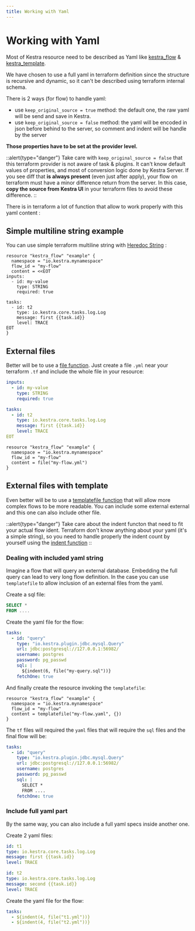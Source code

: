 ```yaml
---
title: Working with Yaml
---
```



# Working with Yaml

Most of Kestra resource need to be described as Yaml like [kestra_flow](../resources/flow.md) & [kestra_template](../resources/template.md).

We have chosen to use a full yaml in terraform definition since the structure is recursive and dynamic, so it can't be described using terraform internal schema.

There is 2 ways (for flow) to handle yaml:

* use `keep_original_source = true` method: the default one, the raw yaml will be send and save in Kestra.
* use `keep_original_source = false` method: the yaml will be encoded in json before behind to the server, so comment and indent will be handle by the server

**Those properties have to be set at the provider level.**

::alert{type="danger"}
Take care with `keep_original_source = false` that this terraform provider is not aware of task & plugins. It can't know default values of properties, and most of conversion logic done by Kestra Server. If you see diff that **is always present** (even just after apply), your flow on terraform must have a minor difference return from the server. In this case, **copy the source from Kestra UI** in your terraform files to avoid these difference.
::

There is in terraform a lot of function that allow to work properly with this yaml content :

## Simple multiline string example

You can use simple terraform multiline string with [Heredoc String](https://www.terraform.io/docs/language/expressions/strings.html#heredoc-strings) :

```hcl
resource "kestra_flow" "example" {
  namespace = "io.kestra.mynamespace"
  flow_id = "my-flow"
  content = <<EOT
inputs:
  - id: my-value
    type: STRING
    required: true

tasks:
  - id: t2
    type: io.kestra.core.tasks.log.Log
    message: first {{task.id}}
    level: TRACE
EOT
}
```

## External files

Better will be to use a [file function](https://www.terraform.io/docs/language/functions/file.html). Just create a file `.yml` near your terraform `.tf` and include the whole file in your resource:

```yaml
inputs:
  - id: my-value
    type: STRING
    required: true

tasks:
  - id: t2
    type: io.kestra.core.tasks.log.Log
    message: first {{task.id}}
    level: TRACE
EOT
```

```hcl
resource "kestra_flow" "example" {
  namespace = "io.kestra.mynamespace"
  flow_id = "my-flow"
  content = file("my-flow.yml")
}
```

## External files with template

Even better will be to use a [templatefile function](https://www.terraform.io/docs/language/functions/templatefile.html) that will allow more complex flows to be more readable. You can include some external external and this one can also include other file.

::alert{type="danger"}
Take care about the indent functon that need to fit your actual flow ident. Terraform don't know anything about your yaml (it's a simple string), so you need to handle properly the indent count by yourself using the [indent function](https://www.terraform.io/docs/language/functions/indent.html)
::

### Dealing with included yaml string

Imagine a flow that will query an external database. Embedding the full query can lead to very long flow definition. In the case you can use `templatefile` to allow inclusion of an external files from the yaml.

Create a sql file:

```sql
SELECT *
FROM ....
```

Create the yaml file for the flow:

```yaml
tasks:
  - id: "query"
    type: "io.kestra.plugin.jdbc.mysql.Query"
    url: jdbc:postgresql://127.0.0.1:56982/
    username: postgres
    password: pg_passwd
    sql: |
      ${indent(6, file("my-query.sql"))}
    fetchOne: true
```

And finally create the resource invoking the `templatefile`:

```hcl
resource "kestra_flow" "example" {
  namespace = "io.kestra.mynamespace"
  flow_id = "my-flow"
  content = templatefile("my-flow.yaml", {})
}
```

The `tf` files will required the `yaml` files that will require the `sql` files and the final flow will be:

```yaml
tasks:
  - id: "query"
    type: "io.kestra.plugin.jdbc.mysql.Query"
    url: jdbc:postgresql://127.0.0.1:56982/
    username: postgres
    password: pg_passwd
    sql: |
      SELECT *
      FROM ....
    fetchOne: true
```

### Include full yaml part

By the same way, you can also include a full yaml specs inside another one.

Create 2 yaml files:

```yaml
id: t1
type: io.kestra.core.tasks.log.Log
message: first {{task.id}}
level: TRACE
```

```yaml
id: t2
type: io.kestra.core.tasks.log.Log
message: second {{task.id}}
level: TRACE
```

Create the yaml file for the flow:

```yaml
tasks:
  - ${indent(4, file("t1.yml"))}
  - ${indent(4, file("t2.yml"))}
```
